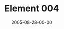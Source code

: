 ---
layout: message
category: message
series: "Elements"
title: "Element 004"
date: 2005-08-28-00-00
message_id: 105
audio: "http://s3.amazonaws.com/crossroads-media/media/legacy/mp3/Elements_04_08-28-05_Element_4.mp3"
audio-duration: "45:43"
explicit: "N"
---